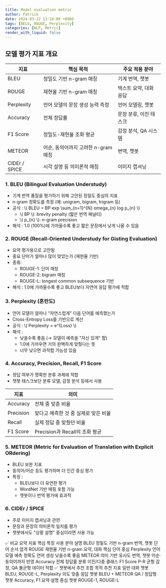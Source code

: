 ```yaml
---
title: Model evaluation metric
author: Patrick
date: 2024-03-22 13:18:00 +0900
tags: [BELU, ROUGE, Perplexity]
categories: [NLP, Metric]
render_with_liquid: false
---
```

## 모델 평가 지표 개요

|지표|핵심 목적|주요 적용 분야|
|-----|----------|----------|
|BLEU|정밀도 기반 n-gram 매칭|기계 번역, 챗봇|
|ROUGE|재현율 기반 n-gram 매칭|텍스트 요약, 대화 응답|
|Perplexity|언어 모델의 문장 생성 능력 측정|언어 모델링, 챗봇|
|Accuracy|전체 정답률|문장 분류, 이진 태스크|
|F1 Score|정밀도-재현율 조화 평균|감정 분석, QA 시스템|
|METEOR|어순, 동의어까지 고려한 n-gram 매칭|번역, 챗봇|
|CIDEr / SPICE|시각 설명 등 의미론적 매칭|이미지 캡셔닝|

### 1. BLEU (Bilingual Evaluation Understudy)
- 기계 번역 품질을 평가하기 위해 고안된 정밀도 중심의 지표
- n-gram 정확도를 측정 (예: unigram, bigram, trigram 등)
- 공식 : \\( BLEU = BP⋅exp \sum_{n=1}^{N} omega_{n} log p_{n} \\)
    - \\( BP \\): brevity penalty (짧은 번역 패널티)
    - \\( p_{n} \\): n-gram precision
- 해석 : 1.0 (100%)에 가까울수록 좋고 짧은 문장에서 낮게 나올 수 있음

### 2. ROUGE (Recall-Oriented Understudy for Gisting Evaluation)
- 요약 평가용으로 고안됨
- 중요 단어가 얼마나 많이 맞았는가 (재현율 기반)
- 종류:
    - ROUGE-1: 단어 매칭
    - ROUGE-2: bigram 매칭
    - ROUGE-L: longest common subsequence 기반
- 해석 : 1.0에 가까울수록 좋고 BLEU보다 자연어 응답 평가에 적합

### 3. Perplexity (혼란도)
- 언어 모델이 얼마나 “자연스럽게” 다음 단어를 예측했는가
- Cross-Entropy Loss를 기반으로 계산
- 공식 : \\( Perplexity = e^{Loss} \\)
- 해석 : 
    - 낮을수록 좋음 (→ 모델이 예측을 "자신 있게" 함)
    - 1.0에 가까우면 거의 완벽하게 맞췄다는 뜻
    - 너무 낮으면 과적합 가능성 있음

### 4. Accuracy, Precision, Recall, F1 Score
- 정답 여부가 명확한 분류 과제에 적합
- 챗봇 태스크보단 분류 모델, 감정 분석 등에서 사용

|지표|의미|
|----|----------|
|Accuracy|전체 중 맞춘 비율|
|Precision|맞다고 예측한 것 중 실제로 맞은 비율|
|Recall|실제 정답 중 맞췄던 비율|
|F1 Score|Precision과 Recall의 조화 평균|

### 5. METEOR (Metric for Evaluation of Translation with Explicit ORdering)
- BLEU 보완 지표
- 동의어/어순 등도 평가하며 더 인간 중심 평가
- 특징 :
    - BLEU보다 더 유연한 평가
    - WordNet 기반 매핑 포함 가능
    - 챗봇이나 번역 평가에 효과적

### 6. CIDEr / SPICE
- 주로 이미지 캡셔닝과 관련
- 문장과 문장의 의미론적 일치를 평가
- 챗봇에서도 "상황 설명" 중심이라면 사용 가능

✅ 비교 요약
지표	핵심 특징	사용 분야	설명
BLEU	정밀도 기반 n-gram	번역, 챗봇	단어 순서 엄격
ROUGE	재현율 기반 n-gram	요약, 대화	핵심 단어 중심
Perplexity	언어 모델 예측 정확도	언어 생성	낮을수록 좋음
METEOR	의미 기반 유사도	번역, 챗봇	어순·동의어까지 반영
Accuracy	전체 정답률	분류	이진/다중 클래스
F1 Score	P-R 균형	감정, QA	불균형 데이터 적합
✅ 챗봇에서 추천 조합
목적	추천 지표
일반 대화 챗봇	BLEU, ROUGE-L, Perplexity
의도 맞춤 응답 챗봇	BLEU + METEOR
QA / 정답형 챗봇	Accuracy, F1
요약·설명 중심 챗봇	ROUGE-1, ROUGE-L
